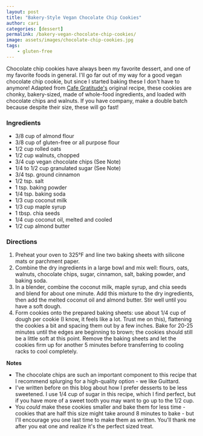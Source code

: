```yaml
---
layout: post
title: "Bakery-Style Vegan Chocolate Chip Cookies"
author: cari
categories: [dessert]
permalink: /bakery-vegan-chocolate-chip-cookies/
image: assets/images/chocolate-chip-cookies.jpg
tags:
    - gluten-free
---
```


Chocolate chip cookies have always been my favorite dessert, and one of my favorite foods in general. I'll go far out of my way for a good vegan chocolate chip cookie, but since I started baking these I don't have to anymore! Adapted from [Cafe Gratitude's](https://www.penguinrandomhouse.com/books/598239/love-is-served-by-cafe-gratitude-with-seizan-dreux-ellis/) original recipe, these cookies are chonky, bakery-sized, made of whole-food ingredients, and loaded with chocolate chips and walnuts. If you have company, make a double batch because despite their size, these will go fast!

<h3> Ingredients </h3>

- 3/8 cup of almond flour 
- 3/8 cup of gluten-free or all purpose flour
- 1/2 cup rolled oats
- 1/2 cup walnuts, chopped
- 3/4 cup vegan chocolate chips (See Note)
- 1/4 to 1/2 cup granulated sugar (See Note)
- 3/4 tsp. ground cinnamon
- 1/2 tsp. salt
- 1 tsp. baking powder
- 1/4 tsp. baking soda
- 1/3 cup coconut milk
- 1/3 cup maple syrup
- 1 tbsp. chia seeds
- 1/4 cup coconut oil, melted and cooled
- 1/2 cup almond butter

<h3> Directions </h3>

1. Preheat your oven to 325&deg;F and line two baking sheets with silicone mats or parchment paper.
2. Combine the dry ingredients in a large bowl and mix well: flours, oats, walnuts, chocolate chips, sugar, cinnamon, salt, baking powder, and baking soda.
3. In a blender, combine the coconut milk, maple syrup, and chia seeds and blend for about one minute. Add this mixture to the dry ingredients, then add the melted coconut oil and almond butter. Stir well until you have a soft dough.
4. Form cookies onto the prepared baking sheets: use about 1/4 cup of dough per cookie (I know, it feels like a lot. Trust me on this), flattening the cookies a bit and spacing them out by a few inches. Bake for 20-25 minutes until the edges are beginning to brown; the cookies should still be a little soft at this point. Remove the baking sheets and let the cookies firm up for another 5 minutes before transferring to cooling racks to cool completely.

**Notes**
- The chocolate chips are such an important component to this recipe that I recommend splurging for a high-quality option - we like Guittard.
- I've written before on this blog about how I prefer desserts to be less sweetened. I use 1/4 cup of sugar in this recipe, which I find perfect, but if you have more of a sweet tooth you may want to go up to the 1/2 cup.
- You *could* make these cookies smaller and bake them for less time - cookies that are half this size might take around 8 minutes to bake - but I'll encourage you one last time to make them as written. You'll thank me after you eat one and realize it's the perfect sized treat.